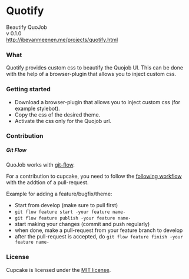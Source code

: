Quotify
=======

Beautify QuoJob<br/>
v 0.1.0<br/>
http://ibevanmeenen.me/projects/quotify.html

### What
Quotify provides custom css to beautify the Quojob UI. This can be done with the help of a browser-plugin that allows you to inject custom css.

### Getting started
- Download a browser-plugin that allows you to inject custom css (for example stylebot).
- Copy the css of the desired theme.
- Activate the css only for the Quojob url.

### Contribution

##### Git Flow
QuoJob works with [git-flow](https://github.com/nvie/gitflow).

For a contribution to cupcake, you need to follow the [following workflow](https://github.com/nvie/gitflow#initialization) with the addtion of a pull-request.

Example for adding a feature/bugfix/theme:
- Start from develop (make sure to pull first)
- `git flow feature start -your feature name-`
- `git flow feature publish -your feature name-`
- start making your changes (commit and push regularly)
- when done, make a pull-request from your feature branch to develop
- after the pull-request is accepted, do `git flow feature finish -your feature name-`


### License
Cupcake is licensed under the [MIT license](http://opensource.org/licenses/MIT).
